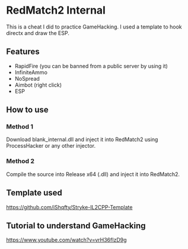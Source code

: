 
# RedMatch2 Internal

This is a cheat I did to practice GameHacking. I used a template to hook directx and draw the ESP.

## Features

- RapidFire (you can be banned from a public server by using it)
- InfiniteAmmo
- NoSpread
- Aimbot (right click)
- ESP

## How to use

### Method 1

Download blank_internal.dll and inject it into RedMatch2 using ProcessHacker or any other injector.

### Method 2

Compile the source into Release x64 (.dll) and inject it into RedMatch2.

## Template used

https://github.com/iShqfty/Stryke-IL2CPP-Template

## Tutorial to understand GameHacking

https://www.youtube.com/watch?v=vrH36fIzD9g
